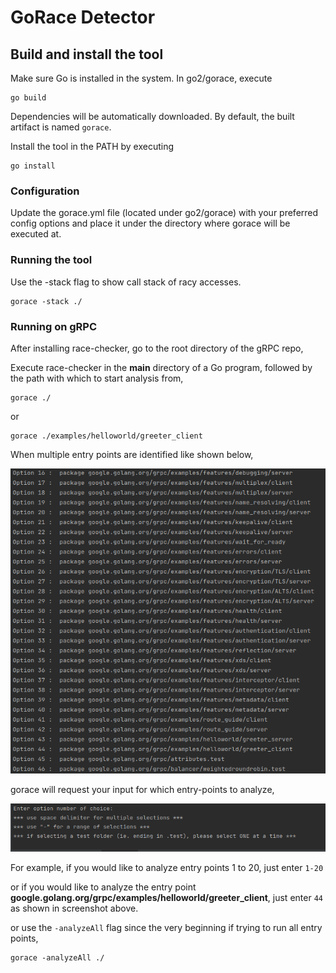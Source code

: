 # GoRace Detector

 
## Build and install the tool

Make sure Go is installed in the system. 
In go2/gorace, execute
```
go build
```
Dependencies will be automatically downloaded. By default, the built artifact is named `gorace`.

Install the tool in the PATH by executing
```
go install
```

### Configuration

Update the gorace.yml file (located under go2/gorace) with your preferred config options and place it under the directory where gorace will be executed at. 


### Running the tool

Use the -stack flag to show call stack of racy accesses. 
```
gorace -stack ./
```

### Running on gRPC

After installing race-checker, go to the root directory of the gRPC repo, 

Execute race-checker in the **main** directory of a Go program, followed by the path with which to start analysis from, 
```
gorace ./
```
or 
```
gorace ./examples/helloworld/greeter_client
```

When multiple entry points are identified like shown below, 

![Image of screenshot](tests/grpc.png)

gorace will request your input for which entry-points to analyze, 

![Image of screenshot](tests/input.png)

For example, if you would like to analyze entry points 1 to 20, just enter
`1-20`

or if you would like to analyze the entry point **google.golang.org/grpc/examples/helloworld/greeter_client**, just enter
`44` 
as shown in screenshot above. 


or use the `-analyzeAll` flag since the very beginning if trying to run all entry points, 
```
gorace -analyzeAll ./
```
